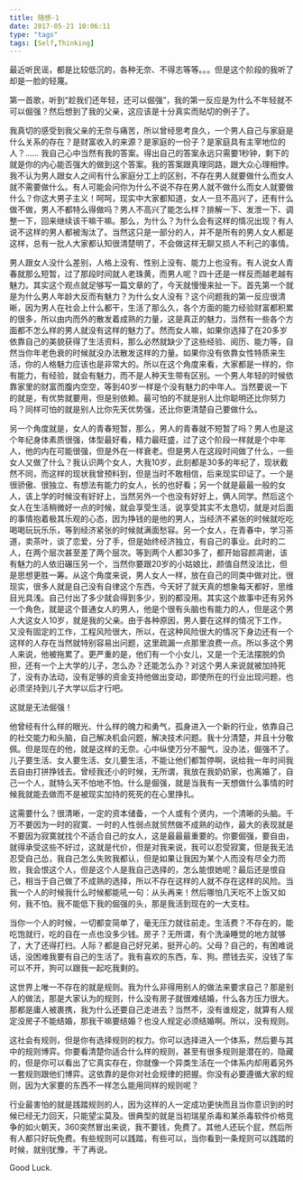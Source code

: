 ```yaml
---
title: 随想-1
date: 2017-05-21 10:06:11
type: "tags"
tags: [Self,Thinking]
---
```


最近听民谣，都是比较低沉的，各种无奈、不得志等等。。。但是这个阶段的我听了却是一脸的轻蔑。

第一首歌，听到“趁我们还年轻，还可以倔强”，我的第一反应是为什么不年轻就不可以倔强？然后想到了我的父亲，这应该是十分真实而贴切的例子了。

我真切的感受到我父亲的无奈与痛苦，所以曾经思考良久，一个男人自己与家庭是什么关系的存在？是财富收入的来源？是家庭的一份子？是家庭具有主宰地位的人？…… 我自己心中当然有我的答案。得出自己的答案永远只需要1秒钟，剩下的就是你的内心能否强大的做到这个答案。我的答案跟真理同路，跟大众心理相悖。我不认为男人跟女人之间有什么家庭分工上的区别，不存在男人就要做什么而女人就不需要做什么。有人可能会问你为什么不说不存在男人就不做什么而女人就要做什么？你这大男子主义！呵呵，现实中大家都知道，女人一旦不高兴了，还有什么做不做，男人不都特么得做吗？男人不高兴了能怎么样？排解一下、发泄一下、调整一下，回来继续该干嘛干嘛。那么，为什么？为什么会有这样的情况出现？有人说不这样的男人都被淘汰了。当然这只是一部分的人，并不是所有的男人女人都是这样，总有一批人大家都认知很清楚明了，不会做这样无聊又损人不利己的事情。

男人跟女人没什么差别，人格上没有、性别上没有、能力上也没有。有人说女人青春就那么短暂，过了那段时间就人老珠黄，而男人呢？四十还是一样反而越老越有魅力。其实这个观点就足够写一篇文章的了，今天就慢慢来扯一下。首先第一个就是为什么男人年龄大反而有魅力？为什么女人没有？这个问题我的第一反应很清晰，因为男人在社会上什么都干，生活了那么久，各个方面的能力经验财富都积累的很多，所以由内而外的散发着成熟的力量，这是真正的魅力，当然有一些各个方面都不怎么样的男人就没有这样的魅力了。然而女人嘛，如果你选择了在20多岁依靠自己的美貌获得了生活资料，那么必然就缺少了这些经验、阅历、能力等，自然当你年老色衰的时候就没办法散发这样的力量。如果你没有依靠女性特质来生活，你的人格魅力应该也是非常大的。所以在这个角度来看，大家都是一样的，你有能力，有经验，就会有魅力，而不是人种天生带有区别。一个男人年轻的时候依靠家里的财富而腹内空空，等到40岁一样是个没有魅力的中年人。当然要说一下的就是，有优势就要用，但是别依赖。最可怕的不就是别人比你聪明还比你努力吗？同样可怕的就是别人比你先天优势强，还比你更清楚自己要做什么。

另一个角度就是，女人的青春短暂，那么，男人的青春就不短暂了吗？男人也是这个年纪身体素质很强，体型最好看，精力最旺盛，过了这个阶段一样就是个中年人，他的内在可能很强，但是外在一样衰老。但是男人在这段时间做了什么，一些女人又做了什么？我认识两个女人，大我10岁，此刻都是30多的年纪了，现状截然不同，而这样的现状我曾预料到，但是当时不敢相信，后来现实印证了。一个是很骄傲、很独立、有想法有能力的女人，长的也好看；另一个就是最最一般的女人，该上学的时候没有好好上，当然另外一个也没有好好上，俩人同学。然后这个女人在生活稍微好一点的时候，就会享受生活，说享受其实不太恳切，就是对后面的事情抱着极其乐观的心态，因为挣钱的是他的男人，当经济不紧张的时候就吃吃喝喝玩玩乐乐，等到经济紧张的时候就满面愁容。另一个女人，在青春中，学习茶道，卖茶叶，谈了恋爱，分了手，但是始终经济独立，有自己的事业。此时的二人，在两个层次甚至差了两个层次。等到两个人都30多了，都开始容颜凋谢，该有魅力的人依旧碾压另一个，当然你要跟20岁的小姑娘比，颜值自然没法比，但是思想更胜一筹。从这个角度来说，男人女人一样，放在自己的同类中做对比，很现实，很多人就是自己没有自律这个东西，今天好了就天真的想象每天都好，思维目光具浅。自己付出了多少就会得到多少，别的都没用。其实这个故事中还有另外一个角色，就是这个普通女人的男人，他是个很有头脑也有能力的人，但是这个男人大这女人10岁，就是我的父亲。由于各种原因，男人要在这样的情况下工作，又没有固定的工作，工程风险很大，所以，在这种风险很大的情况下身边还有一个这样的人存在当然就特别容易出问题，这里疏漏一点那里浪费一点。所以多这个男人来说，他被拖累了。更严重的是，他们有一个小女儿，又是一个无法摆脱的负担，还有一个上大学的儿子，怎么办？还能怎么办？对这个男人来说就被加持死了，没有办法动，没有足够的资金支持他做出变动，即使所在的行业出现问题，也必须坚持到儿子大学以后才行吧。

这就是无法倔强！

他曾经有什么样的眼光、什么样的魄力和勇气，孤身进入一个新的行业，依靠自己的社交能力和头脑，自己解决机会问题，解决技术问题。我十分清楚，并且十分敬佩。但是现在的他，就是这样的无奈。心中纵使万分不服气，没办法，倔强不了。儿子要生活、女人要生活、女儿要生活，不能让他们都暂停啊，说给我一年时间我去自由打拼挣钱去。曾经我还小的时候，无所谓，我放在我奶奶家，也离婚了，自己一个人，就特么天不怕地不怕。什么是倔强，就是当我有一天想做什么事情的时候我就能去做而不是被现实加持的死死的在心里挣扎。

这需要什么？很清晰，一定的资本储备，一个人或有个贤内，一个清晰的头脑。千万不要因为一时的寂寞、一时的人性弱点就贸然做不成熟的动作，最大的表现就是不要因为寂寞就找个不适合自己的女人，这是最最最重要的。你要倔强，要自由，就得承受这些不好过，这就是代价，但是对我来说，我可以忍受寂寞，但是我无法忍受自己怂，我自己怎么失败我都认，但是如果让我因为某个人而没有尽全力而败，我会恨这个人，但是这个人是我自己选择的，怎么能恨她呢？最后还是恨自己，相当于自己做了不成熟的选择，所以不存在这样的人就不存在这样的风险。当我一个人的时候我什么时候都能吼一句：从头再来！然后哪怕几天吃不上饭又如何，我不怕。我不能低下我的倔强的头，那是我活到现在的一大支柱。

当你一个人的时候，一切都变简单了，毫无压力就往前走。生活费？不存在的，能吃饱就行，吃的自在一点也没多少钱。房子？无所谓，有个洗澡睡觉的地方就够了，大了还得打扫。人际？都是自己好兄弟，挺开心的。父母？自己的，有困难说话，没困难我要有自己的生活了。我有喜欢的东西，车、狗。攒钱去买，没钱了车可以不开，狗可以跟我一起吃我剩的。

这世界上唯一不存在的就是规则。我为什么非得用别人的做法来要求自己？那是别人的做法，那是大家认为的规则，什么没有房子就很难结婚，什么各方压力很大。那都是庸人被裹携，我为什么还要自己走进去？当然不，没有谁规定，就算有人规定没房子不能结婚，那我干嘛要结婚？也没人规定必须结婚啊。所以，没有规则。

这社会有规则，但是你有选择规则的权力。你可以选择进入一个体系，然后要与其中的规则博弈。你要看清楚你适合什么样的规则，甚至有很多规则是潜在的，隐藏的，但是你可以看出了它真实存在，你就像一个异类生活在一个体系内却用着另外一套规则跟他们博弈。这依靠的是你对社会规律的把握。你没有必要遵循大家的规则，因为大家要的东西不一样怎么能用同样的规则呢？

行业最害怕的就是践踏规则的人，因为这样的人一定成功更快而且当你意识到的时候已经无力回天，只能望尘莫及。很典型的就是当初瑞星杀毒和某杀毒软件价格竞争的如火朝天，360突然冒出来说，我不要钱，免费了。其他人还玩个屁，然后所有人都只好玩免费。有些规则可以践踏，有些可以，当你看到一条规则可以践踏的时候，就别犹豫，干了再说。

Good Luck.
